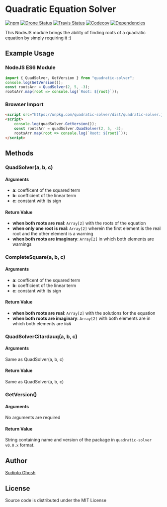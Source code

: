 # Quadratic Equation Solver

[![npm](https://img.shields.io/npm/v/quadratic-solver.svg?logo=npm&style=flat-square)](https://www.npmjs.com/package/quadratic-solver)
[![Drone Status](https://img.shields.io/drone/build/sudipto/quadratic-solver.svg?logo=drone&server=https%3A%2F%2Fci.ghosh.pro&style=flat-square&label=build)](https://ci.ghosh.pro/sudipto/quadratic-solver)
[![Travis Status](https://img.shields.io/travis/sudiptog81/quadratic-solver.svg?logo=travis&style=flat-square&label=build)](https://travis-ci.org/sudiptog81/quadratic-solver)
[![Codecov](https://img.shields.io/codecov/c/github/sudiptog81/quadratic-solver.svg?style=flat-square)](https://codecov.io/gh/sudiptog81/quadratic-solver)
[![Dependencies](https://img.shields.io/david/sudiptog81/quadratic-solver.svg?style=flat-square)](https://git.ghosh.pro/sudipto/quadratic-solver/src/branch/master/package.json)

This NodeJS module brings the ability of finding roots of a quadratic equation by simply requiring it :)

## Example Usage

### NodeJS ES6 Module

```js
import { QuadSolver, GetVersion } from "quadratic-solver";
console.log(GetVersion());
const rootsArr = QuadSolver(2, 5, -3);
rootsArr.map(root => console.log(`Root: ${root}`));
```

### Browser Import

```html
<script src="https://unpkg.com/quadratic-solver/dist/quadratic-solver.js"></script>
<script>
    console.log(quadSolver.GetVersion());
    const rootsArr = quadSolver.QuadSolver(2, 5, -3);
    rootsArr.map(root => console.log(`Root: ${root}`));
</script>
```

## Methods

### QuadSolver(a, b, c)

#### Arguments

- **a**: coefficent of the squared term
- **b**: coefficient of the linear term
- **c**: constant with its sign

#### Return Value

- **when both roots are real**: `Array[2]` with the roots of the equation
- **when only one root is real**: `Array[2]` wherein the first element is the real root and the other element is a warning
- **when both roots are imaginary**: `Array[2]` in which both elements are warnings

### CompleteSquare(a, b, c)

#### Arguments

- **a**: coefficent of the squared term
- **b**: coefficient of the linear term
- **c**: constant with its sign

#### Return Value

- **when both roots are real**: `Array[2]` with the solutions for the equation
- **when both roots are imaginary**: `Array[2]` with both elements are in which both elements are `NaN`

### QuadSolverCitardauq(a, b, c)

#### Arguments

Same as QuadSolver(a, b, c)

#### Return Value

Same as QuadSolver(a, b, c)

### GetVersion()

#### Arguments

No arguments are required

#### Return Value

String containing name and version of the package in `quadratic-solver v0.0.x` format.

## Author

[Sudipto Ghosh](https://sudipto.ghosh.pro)

## License

Source code is distributed under the MIT License

